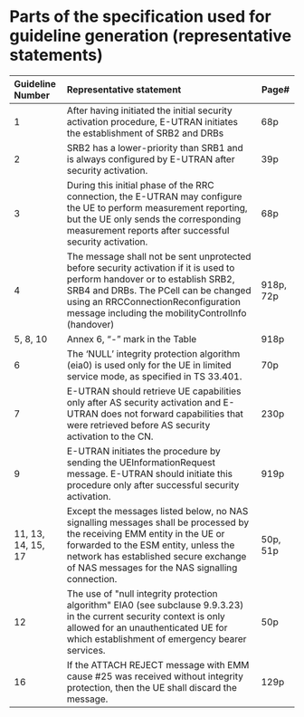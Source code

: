 # Parts of the specification used for guideline generation (representative statements) 

| Guideline Number| Representative statement | Page# |
|:---------------|:----------------------------------------------|----------------------------------------------------|
| 1 | After having initiated the initial security activation procedure, E-UTRAN initiates the establishment of SRB2 and DRBs   | 68p |
| 2 | SRB2 has a lower-priority than SRB1 and is always configured by E-UTRAN after security activation.                       | 39p |
| 3 | During this initial phase of the RRC connection, the E-UTRAN may configure the UE to perform measurement reporting, but the UE only sends the corresponding measurement reports after successful security activation.                                                                                   | 68p |
| 4 | The message shall not be sent unprotected before security activation if it is used to perform handover or to establish SRB2, SRB4 and DRBs. The PCell can be changed using an RRCConnectionReconfiguration message including the mobilityControlInfo (handover)| 918p, 72p |
| 5, 8, 10 | Annex 6, “-” mark in the Table | 918p |
| 6 | The ‘NULL’ integrity protection algorithm (eia0) is used only for the UE in limited service mode, as specified in TS 33.401. | 70p |
| 7 | E-UTRAN should retrieve UE capabilities only after AS security activation and E-UTRAN does not forward capabilities that were retrieved before AS security activation to the CN.                                                                                                                                | 230p |
| 9 | E-UTRAN initiates the procedure by sending the UEInformationRequest message. E-UTRAN should initiate this procedure only after successful security activation. | 919p |
| 11, 13, 14, 15, 17 | Except the messages listed below, no NAS signalling messages shall be processed by the receiving EMM entity in the UE or forwarded to the ESM entity, unless the network has established secure exchange of NAS messages for the NAS signalling connection. |50p, 51p |
| 12 | The use of "null integrity protection algorithm" EIA0 (see subclause 9.9.3.23) in the current security context is only allowed for an unauthenticated UE for which establishment of emergency bearer services.                                                                                       | 50p |
| 16 | If the ATTACH REJECT message with EMM cause #25 was received without integrity protection, then the UE shall discard the message.  | 129p | 
